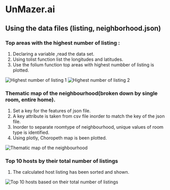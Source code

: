 # UnMazer.ai

## Using the data files (listing, neighborhood.json)

### Top areas with the highest number of listing :

1. Declaring a variable ,read the data set.
2. Using tolist function list the longitudes and latitudes.
3. Use the folium function top areas with highest numbber of listing is plotted.

![Highest number of listing 1](https://user-images.githubusercontent.com/59074144/115548846-92cb8300-a2c5-11eb-898d-ac50b62a80c9.png)
![Highest number of listing 2](https://user-images.githubusercontent.com/59074144/115550192-2e112800-a2c7-11eb-9210-7a339661503e.png)

### Thematic map of the neighbourhood(broken down by single room, entire home).

1. Set a key for the features of json file.
2. A key attribute is taken from csv file inorder to match the key of the json file.
3. Inorder to separate roomtype of neighbourhood, unique values of room type is identified.
4. Using plotly, Choropeth map is been plotted.

![Thematic map of the neighbourhood](https://user-images.githubusercontent.com/59074144/115550249-41bc8e80-a2c7-11eb-9d15-54bb1347a4b4.png)

### Top 10 hosts by their total number of listings

1. The calculated host listing has been sorted  and shown.

![Top 10 hosts based on their total number of listings](https://user-images.githubusercontent.com/59074144/115551000-1d14e680-a2c8-11eb-929d-992e75ff1233.png)


